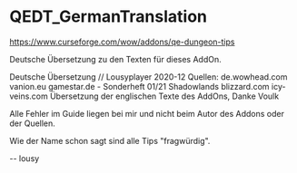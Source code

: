 # QEDT_GermanTranslation

https://www.curseforge.com/wow/addons/qe-dungeon-tips

Deutsche Übersetzung zu den Texten für dieses AddOn.

Deutsche Übersetzung // Lousyplayer 2020-12
Quellen: de.wowhead.com
          vanion.eu
          gamestar.de - Sonderheft 01/21 Shadowlands
          blizzard.com
          icy-veins.com
          Übersetzung der englischen Texte des AddOns, Danke Voulk

Alle Fehler im Guide liegen bei mir und nicht beim Autor des Addons
oder der Quellen.

Wie der Name schon sagt sind alle Tips "fragwürdig".


-- lousy
